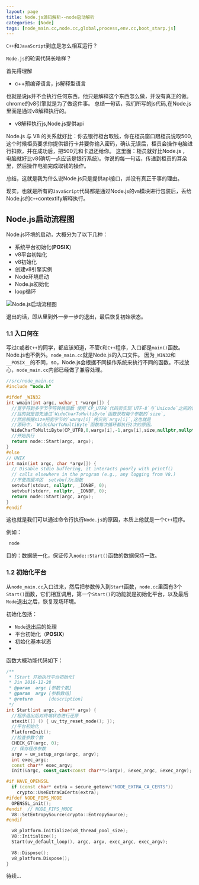 ```yaml
---
layout: page
title: Node.js源码解析--node启动解析
categories: [Node]
tags: [node_main.cc,node.cc,global,process,env.cc,boot_starp.js]
---
```


`C++`和`JavaScript`到底是怎么相互运行？

`Node.js`的轮询代码长啥样？

首先得理解

* c++预编译语言，js解释型语言

也就是说js并不会执行任何东西，他只是解释这个东西怎么做，并没有真正的做。chrome的v8引擎就是为了做这件事。
总结一句话，我们所写的js代码,在Node.js里面是通过v8解释执行的。

* v8解释执行js,Node.js提供api

Node.js 与 V8 的关系就好比：你去银行柜台取钱，你在柜员窗口跟柜员说取500,这个时候柜员要求你提供银行卡并要你输入密码，确认无误后，柜员会操作电脑进行扣款，并在成功后，把500元和卡退还给你。
这里面：柜员就好比Node.js ，电脑就好比v8(确切一点应该是银行系统)。你说的每一句话，传递到柜员的耳朵里，然后操作电脑完成取钱的操作。

总结，这就是我为什么说Node.js只是提供api接口，并没有真正干事的理由。 

现实，也就是所有的`JavaScript`代码都是通过Node.js的`vm`模块进行包装后，丢给Node.js的`C++`contextify解释执行。

## Node.js启动流程图
Node.js环境的启动，大概分为了以下几种：

* 系统平台初始化(__POSIX__)
* v8平台初始化
* v8初始化
* 创建v8引擎实例
* Node环境启动
* Node.js初始化
* loop循环

![Node.js启动流程图]({{site.baseurl}}/images/2016/1215_01.png)

退出的话，即从里到外一步一步的退出，最后恢复初始状态。


### 1.1 入口何在
写过`C`或者`C++`的同学，都应该知道，不管`C`和`C++`程序，入口都是`main()`函数。Node.js也不例外。`node_main.cc`就是Node.js的入口文件。
因为`_WIN32`和`__POSIX__`的不同，so，Node.js会根据不同操作系统来执行不同的函数。不过放心，`node_main.cc`内部已经做了兼容处理。

```cpp
//src/node_main.cc
#include "node.h"

#ifdef _WIN32
int wmain(int argc, wchar_t *wargv[]) {
  //宽字符到多字节字符转换函数 使用`CP_UTF8`代码页实现`UTF-8`与`Unicode`之间的转换。
  //目的就是首先通过`WideCharToMultiByte`函数获取每个参数的`size`,
  //然后根据size把宽字节的`wargv[i]`拷贝到`argv[i]`,这也就是
  //源码中，`WideCharToMultiByte`函数每次循环都执行2次的原因。
  WideCharToMultiByte(CP_UTF8,0,wargv[i],-1,argv[i],size,nullptr,nullptr);
  //开始执行
  return node::Start(argc, argv);
}
#else
// UNIX
int main(int argc, char *argv[]) {
  // Disable stdio buffering, it interacts poorly with printf()
  // calls elsewhere in the program (e.g., any logging from V8.)
  //不使用缓冲区  setvbuf为c函数
  setvbuf(stdout, nullptr, _IONBF, 0);
  setvbuf(stderr, nullptr, _IONBF, 0);
  return node::Start(argc, argv);
}
#endif
```

这也就是我们可以通过命令行执行`Node.js`的原因，本质上他就是一个`C++`程序。

例如：

```sh
 node
```

目的：数据统一化，保证传入`node::Start()`函数的数据保持一致。

### 1.2 初始化平台
从`node_main.cc`入口进来，然后把参数传入到`Start`函数，`node.cc`里面有3个`Start()`函数，它们相互调用，第一个`Start()`的功能就是初始化平台，以及最后`Node`退出之后，恢复现场环境。

初始化包括：

* `Node`退出后的处理
* 平台初始化（__POSIX__）
* 初始化基本状态
* 


函数大概功能代码如下：

```cpp
/**
 * [Start 开始执行平台初始化]
 * Jin 2016-12-28
 * @param  argc [参数个数]
 * @param  argv [参数数组]
 * @return      [description]
 */
int Start(int argc, char** argv) {
  //程序退出后对终端状态进行还原
  atexit([] () { uv_tty_reset_mode(); });
  //平台初始化
  PlatformInit();
  //检查参数个数
  CHECK_GT(argc, 0);
  // 保存程序参数
  argv = uv_setup_args(argc, argv);
  int exec_argc;
  const char** exec_argv;
  Init(&argc, const_cast<const char**>(argv), &exec_argc, &exec_argv);

#if HAVE_OPENSSL
  if (const char* extra = secure_getenv("NODE_EXTRA_CA_CERTS"))
    crypto::UseExtraCaCerts(extra);
#ifdef NODE_FIPS_MODE
  OPENSSL_init();
#endif  // NODE_FIPS_MODE
  V8::SetEntropySource(crypto::EntropySource);
#endif

  v8_platform.Initialize(v8_thread_pool_size);
  V8::Initialize();
  Start(uv_default_loop(), argc, argv, exec_argc, exec_argv);
  
  V8::Dispose();
  v8_platform.Dispose();
}
```

待续...